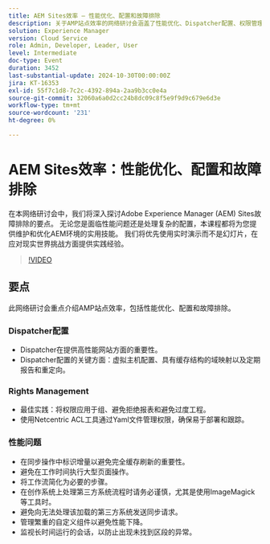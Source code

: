 ```yaml
---
title: AEM Sites效率 — 性能优化、配置和故障排除
description: 关于AMP站点效率的网络研讨会涵盖了性能优化、Dispatcher配置、权限管理最佳实践以及解决性能问题的策略。
solution: Experience Manager
version: Cloud Service
role: Admin, Developer, Leader, User
level: Intermediate
doc-type: Event
duration: 3452
last-substantial-update: 2024-10-30T00:00:00Z
jira: KT-16353
exl-id: 55f7c1d8-7c2c-4392-894a-2aa9b3cc0e4a
source-git-commit: 32060a6a0d2cc24b8dc09c8f5e9f9d9c679e6d3e
workflow-type: tm+mt
source-wordcount: '231'
ht-degree: 0%

---
```


# AEM Sites效率：性能优化、配置和故障排除

在本网络研讨会中，我们将深入探讨Adobe Experience Manager (AEM) Sites故障排除的要点。 无论您是面临性能问题还是处理复杂的配置，本课程都将为您提供维护和优化AEM环境的实用技能。 我们将优先使用实时演示而不是幻灯片，在应对现实世界挑战方面提供实践经验&#x200B;。

>[!VIDEO](https://video.tv.adobe.com/v/3435114/?learn=on)

## 要点

此网络研讨会重点介绍AMP站点效率，包括性能优化、配置和故障排除。

### Dispatcher配置

* Dispatcher在提供高性能网站方面的重要性。
* Dispatcher配置的关键方面：虚拟主机配置、具有缓存结构的域映射以及定期报告和重定向。

### Rights Management

* 最佳实践：将权限应用于组、避免拒绝报表和避免过度工程。
* 使用Netcentric ACL工具通过Yaml文件管理权限，确保易于部署和跟踪。

### 性能问题

* 在同步操作中标识增量以避免完全缓存刷新的重要性。
* 避免在工作时间执行大型页面操作。
* 将工作流简化为必要的步骤。
* 在创作系统上处理第三方系统流程时请务必谨慎，尤其是使用ImageMagick等工具时。
* 避免向无法处理该加载的第三方系统发送同步请求。
* 管理繁重的自定义组件以避免性能下降。
* 监视长时间运行的会话，以防止出现未找到区段的异常。
